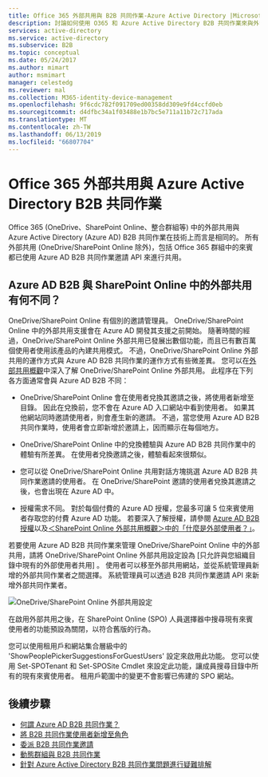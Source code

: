 ```yaml
---
title: Office 365 外部共用與 B2B 共同作業-Azure Active Directory |Microsoft Docs
description: 討論如何使用 O365 和 Azure Active Directory B2B 共同作業來與外部夥伴共用資源。
services: active-directory
ms.service: active-directory
ms.subservice: B2B
ms.topic: conceptual
ms.date: 05/24/2017
ms.author: mimart
author: msmimart
manager: celestedg
ms.reviewer: mal
ms.collection: M365-identity-device-management
ms.openlocfilehash: 9f6cdc782f091709ed00358dd309e9fd4ccfd0eb
ms.sourcegitcommit: d4dfbc34a1f03488e1b7bc5e711a11b72c717ada
ms.translationtype: MT
ms.contentlocale: zh-TW
ms.lasthandoff: 06/13/2019
ms.locfileid: "66807704"
---
```

# <a name="office-365-external-sharing-and-azure-active-directory-b2b-collaboration"></a>Office 365 外部共用與 Azure Active Directory B2B 共同作業

Office 365 (OneDrive、SharePoint Online、整合群組等) 中的外部共用與 Azure Active Directory (Azure AD) B2B 共同作業在技術上而言是相同的。 所有外部共用 (OneDrive/SharePoint Online 除外)，包括 Office 365 群組中的來賓都已使用 Azure AD B2B 共同作業邀請 API 來進行共用。

## <a name="how-does-azure-ad-b2b-differ-from-external-sharing-in-sharepoint-online"></a>Azure AD B2B 與 SharePoint Online 中的外部共用有何不同？

OneDrive/SharePoint Online 有個別的邀請管理員。 OneDrive/SharePoint Online 中的外部共用支援會在 Azure AD 開發其支援之前開始。 隨著時間的經過，OneDrive/SharePoint Online 外部共用已發展出數個功能，而且已有數百萬個使用者使用該產品的內建共用模式。 不過，OneDrive/SharePoint Online 外部共用的運作方式與 Azure AD B2B 共同作業的運作方式有些微差異。 您可以在[外部共用概觀](https://docs.microsoft.com/sharepoint/external-sharing-overview)中深入了解 OneDrive/SharePoint Online 外部共用。 此程序在下列各方面通常會與 Azure AD B2B 不同：

- OneDrive/SharePoint Online 會在使用者兌換其邀請之後，將使用者新增至目錄。 因此在兌換前，您不會在 Azure AD 入口網站中看到使用者。 如果其他網站同時邀請使用者，則會產生新的邀請。 不過，當您使用 Azure AD B2B 共同作業時，使用者會立即新增於邀請上，因而顯示在每個地方。

- OneDrive/SharePoint Online 中的兌換體驗與 Azure AD B2B 共同作業中的體驗有所差異。 在使用者兌換邀請之後，體驗看起來很類似。

- 您可以從 OneDrive/SharePoint Online 共用對話方塊挑選 Azure AD B2B 共同作業邀請的使用者。 在 OneDrive/SharePoint 邀請的使用者兌換其邀請之後，也會出現在 Azure AD 中。

- 授權需求不同。 對於每個付費的 Azure AD 授權，您最多可讓 5 位來賓使用者存取您的付費 Azure AD 功能。 若要深入了解授權，請參閱 [Azure AD B2B 授權](https://docs.microsoft.com/azure/active-directory/b2b/licensing-guidance)以及[＜SharePoint Online 外部共用概觀＞中的「什麼是外部使用者？」](https://docs.microsoft.com/sharepoint/external-sharing-overview#what-happens-when-users-share)。

若要使用 Azure AD B2B 共同作業來管理 OneDrive/SharePoint Online 中的外部共用，請將 OneDrive/SharePoint Online 外部共用設定設為 [只允許與您組織目錄中現有的外部使用者共用]  。 使用者可以移至外部共用網站，並從系統管理員新增的外部共同作業者之間選擇。 系統管理員可以透過 B2B 共同作業邀請 API 來新增外部共同作業者。


![OneDrive/SharePoint Online 外部共用設定](media/o365-external-user/odsp-sharing-setting.png)

在啟用外部共用之後，在 SharePoint Online (SPO) 人員選擇器中搜尋現有來賓使用者的功能預設為關閉，以符合舊版的行為。

您可以使用租用戶和網站集合層級中的 'ShowPeoplePickerSuggestionsForGuestUsers' 設定來啟用此功能。 您可以使用 Set-SPOTenant 和 Set-SPOSite Cmdlet 來設定此功能，讓成員搜尋目錄中所有的現有來賓使用者。 租用戶範圍中的變更不會影響已佈建的 SPO 網站。

## <a name="next-steps"></a>後續步驟

* [何謂 Azure AD B2B 共同作業？](what-is-b2b.md)
* [將 B2B 共同作業使用者新增至角色](add-guest-to-role.md)
* [委派 B2B 共同作業邀請](delegate-invitations.md)
* [動態群組與 B2B 共同作業](use-dynamic-groups.md)
* [針對 Azure Active Directory B2B 共同作業問題進行疑難排解](troubleshoot.md)
